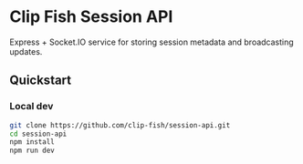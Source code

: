 # Clip Fish Session API

Express + Socket.IO service for storing session metadata and broadcasting updates.

## Quickstart

### Local dev

```bash
git clone https://github.com/clip-fish/session-api.git
cd session-api
npm install
npm run dev
